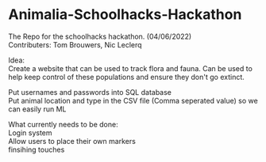 # Animalia-Schoolhacks-Hackathon
The Repo for the schoolhacks hackathon. (04/06/2022) </br>
Contributers: Tom Brouwers, Nic Leclerq </br>

Idea: </br>
Create a website that can be used to track flora and fauna. Can be used to help keep control of these populations and ensure they don't go extinct. </br>



Put usernames and passwords into SQL database </br>
Put animal location and type in the CSV file (Comma seperated value) so we can easily run ML </br>

What currently needs to be done: </br>
Login system</br>
Allow users to place their own markers</br>
finsihing touches </br>
